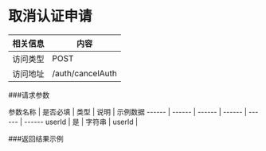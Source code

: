 


# 取消认证申请
 相关信息 | 内容
 ------ | ------
 访问类型 | POST
 访问地址 | /auth/cancelAuth

###请求参数

 参数名称 | 是否必填 | 类型 | 说明 | 示例数据
 ------ | ------ | ------ | ------ | ------ | ------
 userId | 是 | 字符串 | userId |

###返回结果示例

```javascript

